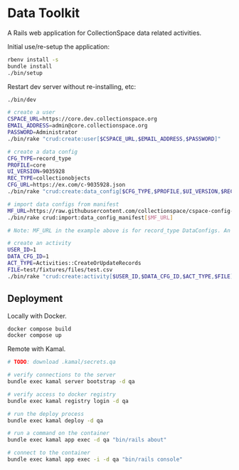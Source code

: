 # Data Toolkit

A Rails web application for CollectionSpace data related activities.

Initial use/re-setup the application:

```bash
rbenv install -s
bundle install
./bin/setup
```

Restart dev server without re-installing, etc:

```bash
./bin/dev
```

```bash
# create a user
CSPACE_URL=https://core.dev.collectionspace.org
EMAIL_ADDRESS=admin@core.collectionspace.org
PASSWORD=Administrator
./bin/rake "crud:create:user[$CSPACE_URL,$EMAIL_ADDRESS,$PASSWORD]"

# create a data config
CFG_TYPE=record_type
PROFILE=core
UI_VERSION=9035928
REC_TYPE=collectionobjects
CFG_URL=https://ex.com/c-9035928.json
./bin/rake "crud:create:data_config[$CFG_TYPE,$PROFILE,$UI_VERSION,$REC_TYPE,$CFG_URL]"

# import data configs from manifest
MF_URL=https://raw.githubusercontent.com/collectionspace/cspace-config-untangler/refs/heads/main/data/mapper_manifests/community_profile_mappers_release_8_1_1_newstyle.json
./bin/rake crud:import:data_config_manifest[$MF_URL]

# Note: MF_URL in the example above is for record_type DataConfigs. An optlist_override manifest lives at: https://raw.githubusercontent.com/collectionspace/cspace-config-untangler/refs/heads/main/data/mapper_manifests/optlist_overrides.json

# create an activity
USER_ID=1
DATA_CFG_ID=1
ACT_TYPE=Activities::CreateOrUpdateRecords
FILE=test/fixtures/files/test.csv
./bin/rake "crud:create:activity[$USER_ID,$DATA_CFG_ID,$ACT_TYPE,$FILE]"
```

## Deployment

Locally with Docker.

```bash
docker compose build
docker compose up
```

Remote with Kamal.

```bash
# TODO: download .kamal/secrets.qa

# verify connections to the server
bundle exec kamal server bootstrap -d qa

# verify access to docker registry
bundle exec kamal registry login -d qa

# run the deploy process
bundle exec kamal deploy -d qa

# run a command on the container
bundle exec kamal app exec -d qa "bin/rails about"

# connect to the container
bundle exec kamal app exec -i -d qa "bin/rails console"
```
